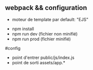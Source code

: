 ## webpack && configuration
* moteur de template par default: "EJS"

- npm install
- npm run dev (fichier non minifié)
- npm run prod (fichier minifié)
  
#config

- point d'entrer public/js/index.js
- point de sorti assets/app.*
